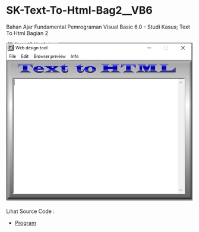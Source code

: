 # SK-Text-To-Html-Bag2__VB6
Bahan Ajar Fundamental Pemrograman Visual Basic 6.0 - Studi Kasus; Text To Html Bagian 2<br><br>
<img src="https://github.com/RizkyKhapidsyah/SK-Text-To-Html-Bag2__VB6/blob/main/result/001.PNG"><br><br>
Lihat Source Code : <br>
- <a href="https://github.com/RizkyKhapidsyah/SK-Text-To-Html-Bag2__VB6">Program</a>
